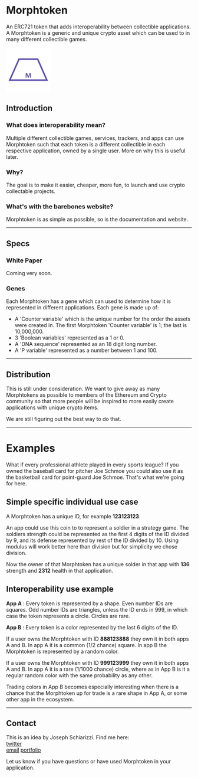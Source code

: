 # Morphtoken
An ERC721 token that adds interoperability between collectible applications. A Morphtoken is a generic and unique crypto asset which can be used to in many different collectible games.

<img src="morphtoken.png " width="120" />

## Introduction

### What does interoperability mean?
Multiple different collectible games, services, trackers, and apps can use Morphtoken such that each token is a different collectible in each respective application, owned by a single user. More on why this is useful later.

### Why?
The goal is to make it easier, cheaper, more fun, to launch and use crypto collectable projects.

### What's with the barebones website?
Morphtoken is as simple as possible, so is the documentation and website.

***

## Specs

### White Paper
Coming very soon.

### Genes
Each Morphtoken has a gene which can used to determine how it is represented in different applications. Each gene is made up of:

- A 'Counter variable' which is the unique number for the order the assets were created in. The first Morphtoken 'Counter variable' is 1; the last is 10,000,000.
- 3 'Boolean variables' represented as a 1 or 0.
- A 'DNA sequence' represented as an 18 digit long number.
- A 'P variable' represented as a number between 1 and 100.



***

## Distribution
This is still under consideration. We want to give away as many Morphtokens as possible to members of the Ethereum and Crypto community so that more people will be inspired to more easily create applications with unique crypto items.

We are still figuring out the best way to do that.

***

# Examples

What if every professional athlete played in every sports league? If you owned the baseball card for pitcher Joe Schmoe you could also use it as the basketball card for point-guard Joe Schmoe.  That's what we're going for here.

## Simple specific individual use case  

A Morphtoken has a unique ID, for example **123123123**.  

An app could use this coin to to represent a soldier in a strategy game.  The soldiers strength could be represented as the first 4 digits of the ID divided by 9, and its defense represented by rest of the ID divided by 10.  Using modulus will work better here than division but for simplicity we chose division.

Now the owner of that Morphtoken has a unique solder in that app with **136** strength and **2312** health in that application.

## Interoperability use example

**App A** : Every token is represented by a shape. Even number IDs are squares. Odd number IDs are triangles, unless the ID ends in 999, in which case the token represents a circle. Circles are rare.

**App B** : Every token is a color represented by the last 6 digits of the ID.  

If a user owns the Morphtoken with ID **888123888** they own it in both apps A and B.  In app A it is a common (1/2 chance) square. In app B the Morphtoken is represented by a random color.

If a user owns the Morphtoken with ID **999123999** they own it in both apps A and B.  In app A it is a rare (1/1000 chance) circle, where as in App B is it a regular random color with the same probability as any other.

Trading colors in App B becomes especially interesting when there is a chance that the Morphtoken up for trade is a rare shape in App A, or some other app in the ecosystem.

***

## Contact
This is an idea by Joseph Schiarizzi. Find me here:  
[twitter](https://twitter.com/cupojoseph)  
[email](mailto:jschiarizzi@gmail.com)
[portfolio](http://josephschiarizzi.com)

Let us know if you have questions or have used Morphtoken in your application.
